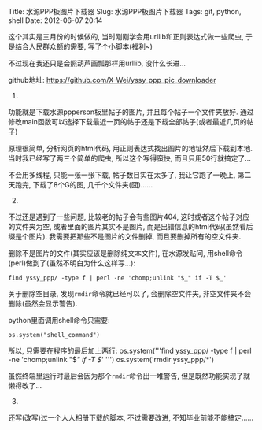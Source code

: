 Title: 水源PPP板图片下载器
Slug: 水源PPP板图片下载器
Tags: git, python, shell
Date: 2012-06-07 20:14

这个其实是三月份的时候做的, 当时刚刚学会用urllib和正则表达式做一些爬虫, 于是结合人民群众额的需要, 写了个小脚本(福利~) 

不过现在我还只是会照葫芦画瓢那样用urllib, 没什么长进...

github地址: <https://github.com/X-Wei/yssy_ppp_pic_downloader>

1.

功能就是下载水源ppperson板里帖子的图片, 并且每个帖子一个文件夹放好. 通过修改main函数可以选择下载最近一页的帖子还是下载全部帖子(或者最近几页的帖子)

原理很简单, 分析网页的html代码, 用正则表达式找出图片的地址然后下载到本地. 当时我已经写了两三个简单的爬虫, 所以这个写得蛮快, 而且只用50行就搞定了...

不会用多线程, 只能一张一张下载, 帖子数目实在太多了, 我让它跑了一晚上, 第二天跑完, 下载了8个G的图, 几千个文件夹(囧)......

2.

不过还是遇到了一些问题, 比较老的帖子会有些图片404, 这时或者这个帖子对应的文件夹为空, 或者里面的图片其实不是图片, 而是出错信息的html代码(虽然看后缀是个图片). 我需要把那些不是图片的文件删掉, 而且要删掉所有的空文件夹. 

删除不是图片的文件(其实应该是删除纯文本文件), 在水源发贴问, 用shell命令(perl)做到了(虽然不明白为什么这样写...):

`find yssy_ppp/ -type f | perl -ne 'chomp;unlink "$_" if -T $_'`

关于删除空目录, 发现`rmdir`命令就已经可以了, 会删除空文件夹, 非空文件夹不会删除(虽然会显示警告).

python里面调用shell命令只需要:

`os.system("shell_command")`

所以, 只需要在程序的最后加上两行:
    os.system('''find yssy_ppp/ -type f | perl -ne 'chomp;unlink "$_" if -T $_' ''')
    os.system('rmdir yssy_ppp/*')

虽然终端里运行时最后会因为那个`rmdir`命令出一堆警告, 但是既然功能实现了就懒得改了...

3.

还写(改写)过一个人人相册下载的脚本, 不过需要改进, 不知毕业前能不能搞定......